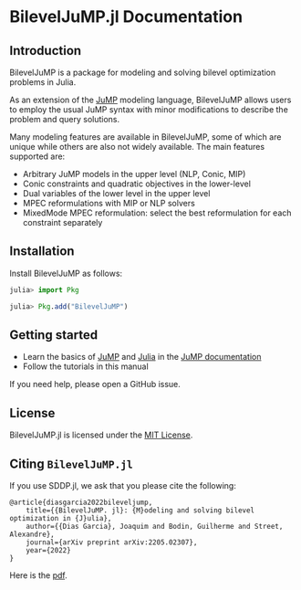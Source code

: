 # BilevelJuMP.jl Documentation

## Introduction

BilevelJuMP is a package for modeling and solving bilevel optimization problems in Julia.

As an extension of the [JuMP](https://jump.dev/) modeling language, BilevelJuMP allows users to employ the usual JuMP syntax with minor modifications to describe the problem and query solutions.

Many modeling features are available in BilevelJuMP, some of which are unique while others are also not widely available. The main features supported are:

- Arbitrary JuMP models in the upper level (NLP, Conic, MIP)
- Conic constraints and quadratic objectives in the lower-level
- Dual variables of the lower level in the upper level
- MPEC reformulations with MIP or NLP solvers
- MixedMode MPEC reformulation: select the best reformulation for each constraint separately

<!-- - Primal and dual warmstarts -->

## Installation

Install BilevelJuMP as follows:

```julia
julia> import Pkg

julia> Pkg.add("BilevelJuMP")
```

## Getting started

- Learn the basics of [JuMP](https://jump.dev/JuMP.jl/stable/tutorials/getting_started/getting_started_with_JuMP/) and [Julia](https://jump.dev/JuMP.jl/stable/tutorials/getting_started/getting_started_with_julia/) in the [JuMP documentation](https://jump.dev/JuMP.jl/stable/)
- Follow the tutorials in this manual

If you need help, please open a GitHub issue.

## License

BilevelJuMP.jl is licensed under the [MIT License]().

## Citing `BilevelJuMP.jl`

If you use SDDP.jl, we ask that you please cite the following:

```
@article{diasgarcia2022bileveljump,
    title={{BilevelJuMP. jl}: {M}odeling and solving bilevel optimization in {J}ulia},
    author={{Dias Garcia}, Joaquim and Bodin, Guilherme and Street, Alexandre},
    journal={arXiv preprint arXiv:2205.02307},
    year={2022}
}
```

Here is the [pdf](https://arxiv.org/pdf/2205.02307.pdf).

<!-- BilevelJuMP is built on top of [MathOptInterface](https://github.com/JuMP-dev/MathOptInterface.jl) and makes strong use of its features to reformulate the problem as a single level problem and solve it with available MIP, NLP, and other solvers.

The currently available methods are based on re-writing the problem using the KKT conditions of the lower level. For that we make strong use of [Dualization.jl](https://github.com/JuMP-dev/Dualization.jl) -->